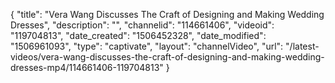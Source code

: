 {
    "title": "Vera Wang Discusses The Craft of Designing and Making Wedding Dresses",
    "description": "",
    "channelid": "114661406",
    "videoid": "119704813",
    "date_created": "1506452328",
    "date_modified": "1506961093",
    "type": "captivate",
    "layout": "channelVideo",
    "url": "\/latest-videos\/vera-wang-discusses-the-craft-of-designing-and-making-wedding-dresses-mp4\/114661406-119704813"
}